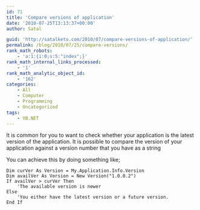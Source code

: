 ```yaml
---
id: 71
title: 'Compare versions of application'
date: '2010-07-25T13:13:37+00:00'
author: Satal

guid: 'http://satalketo.com/2010/07/compare-versions-of-application/'
permalink: /blog/2010/07/25/compare-versions/
rank_math_robots:
    - 'a:1:{i:0;s:5:"index";}'
rank_math_internal_links_processed:
    - '1'
rank_math_analytic_object_id:
    - '162'
categories:
    - All
    - Computer
    - Programming
    - Uncategorized
tags:
    - VB.NET
---
```


It is common for you to want to check whether your application is the latest version of the application. It is possible to compare the version of your application against a version number that you have as a string

You can achieve this by doing something like;

```vbnet
Dim curVer As Version = My.Application.Info.Version
Dim availVer As Version = New Version("1.0.0.2")
If availVer > curVer Then
    'The available version is newer
Else
    'You either have the latest version or a future version.
End If
```